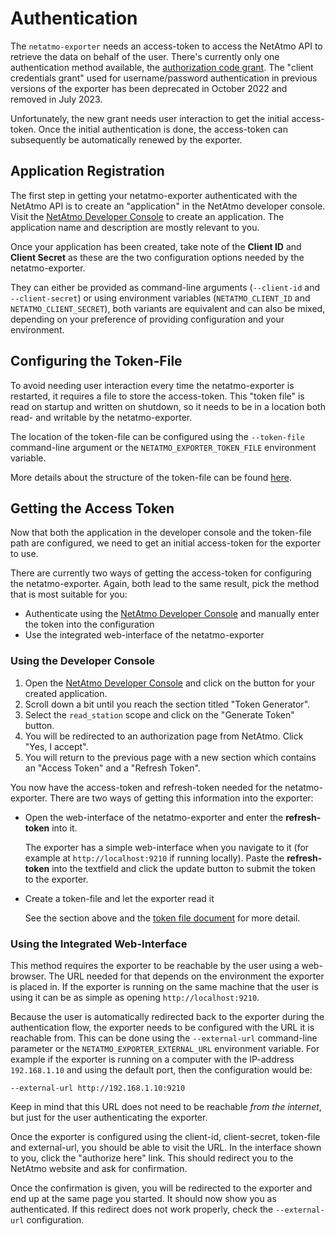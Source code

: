 # Authentication

The `netatmo-exporter` needs an access-token to access the NetAtmo API to retrieve the data on behalf of the user. There's currently only one authentication method available, the [authorization code grant](https://dev.netatmo.com/apidocumentation/oauth#authorization-code). The "client credentials grant" used for username/password authentication in previous versions of the exporter has been deprecated in October 2022 and removed in July 2023.

Unfortunately, the new grant needs user interaction to get the initial access-token. Once the initial authentication is done, the access-token can subsequently be automatically renewed by the exporter.

## Application Registration

The first step in getting your netatmo-exporter authenticated with the NetAtmo API is to create an "application" in the NetAtmo developer console. Visit the [NetAtmo Developer Console] to create an application. The application name and description are mostly relevant to you.

Once your application has been created, take note of the **Client ID** and **Client Secret** as these are the two configuration options needed by the netatmo-exporter.

They can either be provided as command-line arguments (`--client-id` and `--client-secret`) or using environment variables (`NETATMO_CLIENT_ID` and `NETATMO_CLIENT_SECRET`), both variants are equivalent and can also be mixed, depending on your preference of providing configuration and your environment.

## Configuring the Token-File

To avoid needing user interaction every time the netatmo-exporter is restarted, it requires a file to store the access-token. This "token file" is read on startup and written on shutdown, so it needs to be in a location both read- and writable by the netatmo-exporter.

The location of the token-file can be configured using the `--token-file` command-line argument or the `NETATMO_EXPORTER_TOKEN_FILE` environment variable.

More details about the structure of the token-file can be found [here](token-file.md).

## Getting the Access Token

Now that both the application in the developer console and the token-file path are configured, we need to get an initial access-token for the exporter to use.

There are currently two ways of getting the access-token for configuring the netatmo-exporter. Again, both lead to the same result, pick the method that is most suitable for you:

- Authenticate using the [NetAtmo Developer Console] and manually enter the token into the configuration
- Use the integrated web-interface of the netatmo-exporter

### Using the Developer Console

1. Open the [NetAtmo Developer Console] and click on the button for your created application.
2. Scroll down a bit until you reach the section titled "Token Generator".
3. Select the `read_station` scope and click on the "Generate Token" button.
4. You will be redirected to an authorization page from NetAtmo. Click "Yes, I accept".
5. You will return to the previous page with a new section which contains an "Access Token" and a "Refresh Token".

You now have the access-token and refresh-token needed for the netatmo-exporter. There are two ways of getting this information into the exporter:

- Open the web-interface of the netatmo-exporter and enter the **refresh-token** into it.

  The exporter has a simple web-interface when you navigate to it (for example at `http://localhost:9210` if running locally). Paste the **refresh-token** into the textfield and click the update button to submit the token to the exporter.

- Create a token-file and let the exporter read it

  See the section above and the [token file document](token-file.md) for more detail.

### Using the Integrated Web-Interface

This method requires the exporter to be reachable by the user using a web-browser. The URL needed for that depends on the environment the exporter is placed in. If the exporter is running on the same machine that the user is using it can be as simple as opening `http://localhost:9210`.

Because the user is automatically redirected back to the exporter during the authentication flow, the exporter needs to be configured with the URL it is reachable from. This can be done using the `--external-url` command-line parameter or the `NETATMO_EXPORTER_EXTERNAL_URL` environment variable. For example if the exporter is running on a computer with the IP-address `192.168.1.10` and using the default port, then the configuration would be:

```plain
--external-url http://192.168.1.10:9210
```

Keep in mind that this URL does not need to be reachable _from the internet_, but just for the user authenticating the exporter.

Once the exporter is configured using the client-id, client-secret, token-file and external-url, you should be able to visit the URL. In the interface shown to you, click the "authorize here" link. This should redirect you to the NetAtmo website and ask for confirmation.

Once the confirmation is given, you will be redirected to the exporter and end up at the same page you started. It should now show you as authenticated. If this redirect does not work properly, check the `--external-url` configuration.

[NetAtmo Developer Console]: https://dev.netatmo.com/apps/
